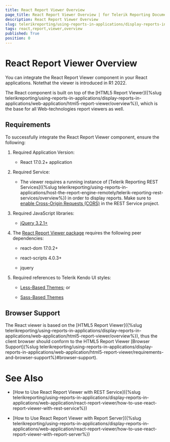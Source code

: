 ```yaml
---
title: React Report Viewer Overview
page_title: React Report Viewer Overview | for Telerik Reporting Documentation
description: React Report Viewer Overview
slug: telerikreporting/using-reports-in-applications/display-reports-in-applications/web-application/react-report-viewer/react-report-viewer-overview
tags: react,report,viewer,overview
published: True
position: 0
---
```


# React Report Viewer Overview

You can integrate the React Report Viewer component in your React applications. Notethat the viewer is introduced in R1 2022.       

The React component is built on top of the [HTML5 Report Viewer]({%slug telerikreporting/using-reports-in-applications/display-reports-in-applications/web-application/html5-report-viewer/overview%}), which is the base for all Web-technologies report viewers as well. 

## Requirements

To successfully integrate the React Report Viewer component, ensure the following: 

1. Required Application Version: 

   + React 17.0.2+ application 

1. Required Service: 

   + The viewer requires a running instance of [Telerik Reporting REST Services]({%slug telerikreporting/using-reports-in-applications/host-the-report-engine-remotely/telerik-reporting-rest-services/overview%}) in order to display reports. Make sure to [enable Cross-Origin Requests (CORS)](https://docs.microsoft.com/en-us/aspnet/web-api/overview/security/enabling-cross-origin-requests-in-web-api)  in the REST Service project. 

1. Required JavaScript libraries:

   +  [jQuery 3.2.1+](https://jquery.com/download/) 

1. The [React Report Viewer package](https://www.npmjs.com/package/@progress/telerik-react-report-viewer) requires the following peer dependencies:             

   + react-dom 17.0.2+ 

   + react-scripts 4.0.3+ 

   + jquery 

1. Required references to Telerik Kendo UI styles:

   +  [Less-Based Themes](https://docs.telerik.com/kendo-ui/styles-and-layout/appearance-styling); or                 

   +  [Sass-Based Themes](https://docs.telerik.com/kendo-ui/styles-and-layout/sass-themes) 

## Browser Support

The React viewer is based on the [HTML5 Report Viewer]({%slug telerikreporting/using-reports-in-applications/display-reports-in-applications/web-application/html5-report-viewer/overview%}), thus the client browser should conform to the HTML5 Report Viewer [Browser Support](%slug telerikreporting/using-reports-in-applications/display-reports-in-applications/web-application/html5-report-viewer/requirements-and-browser-support%}#browser-support). 

# See Also

* [How to Use React Report Viewer with REST Service]({%slug telerikreporting/using-reports-in-applications/display-reports-in-applications/web-application/react-report-viewer/how-to-use-react-report-viewer-with-rest-service%})

* [How to Use React Report Viewer with Report Server]({%slug telerikreporting/using-reports-in-applications/display-reports-in-applications/web-application/react-report-viewer/how-to-use-react-report-viewer-with-report-server%})

